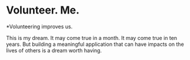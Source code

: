 # Volunteer. Me.
*Volunteering improves us. 



This is my dream. It may come true in a month. It may come true in ten years. But building a meaningful application that can have impacts on the lives of others is a dream worth having.
